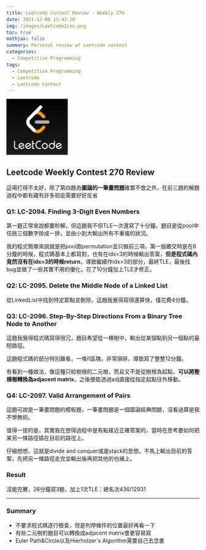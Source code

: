 ```yaml
---
title: Leetcode Contest Review - Weekly 270
date: 2021-12-08 13:43:20
img: /images/LeetcodeIcon.png
toc: true
mathjax: false 
summary: Personal review of Leetcode contest
categories: 
  - Competitive Programming
tags: 
  - Competitive Programming
  - Leetcode
  - Leetcode Contest
---
```



![](/images/LeetcodeIcon.png)

## Leetcode Weekly Contest 270 Review

這場打得不太好，除了第四題為**圖論的一筆畫問題**確實不會之外，在前三題的解題過程中都有藏有許多瑕疵需要好好反省


### Q1: LC-2094. Finding 3-Digit Even Numbers

第一題正常來說都要秒解，但這題我不但TLE一次還寫了十分鐘。題目是從pool中任挑三個數字排成一排，並由小到大輸出所有不重複的狀況。

我的程式簡單來說就是把pool跑permutation並只做前三項，第一版繳交時是在6分鐘的時候，程式碼基本上都寫對，也有在idx=3的時候輸出答案，**但是程式碼內竟然沒有在idx=3的時候return**，導致繼續作idx>3的部分，最終TLE，最後找bug並做了一些其實不用的優化，花了10分鐘加上TLE才修正。


### Q2: LC-2095. Delete the Middle Node of a Linked List

從LinkedList中找到特定節點並刪除，這題我覺得寫得還算快，僅花費4分鐘。


### Q3: LC-2096. Step-By-Step Directions From a Binary Tree Node to Another

這題我覺得程式碼寫得很冗，題目希望從一棵樹中，輸出從某個點到另一個點的最短路徑。

這題程式碼的部分特別難看，一堆if區塊，非常瑣碎，導致寫了整整12分鐘。

有看到一種做法，像這種只給樹根的二元樹，而且又不是從樹根為起點，**可以將整棵樹轉換為adjacent matrix**，之後便能透過adj直接從指定起點往外移動。


### Q4: LC-2097. Valid Arrangement of Pairs

這題可說是一筆畫問題的模板題，一筆畫問題是一個圖論經典問題，沒看過算是我不學無術。

值得一提的是，其實我在想得過程中是有點接近正確答案的，當時在思考要如何把某另一條路徑插在目前的路徑上。

仔細想想，這就是divide and conquer或是stack的思想。不馬上輸出目前的答案，先把另一條路徑走完並輸出後再把其他的也補上。


### Result

沒能完賽，26分鐘寫3題，加上1次TLE：總名次436/12931

----

### Summary
- 不要求程式碼逐行檢查，但是判停條件的位置最好再看一下
- 有些二元樹的題目可以轉換成adjacent matrix會更容易寫
- Euler Path&Circle以及Hierholzer's Algorithm需要自己去念書

